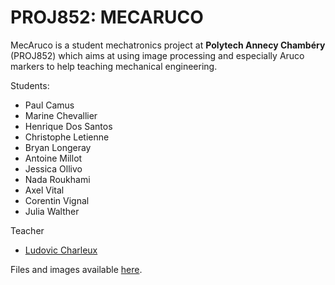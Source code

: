 # PROJ852: MECARUCO

MecAruco is a student mechatronics project at **Polytech Annecy Chambéry** (PROJ852) which aims at using image processing and especially Aruco markers to help teaching mechanical engineering.

Students:
* Paul Camus
* Marine Chevallier
* Henrique Dos Santos
* Christophe Letienne
* Bryan Longeray
* Antoine Millot
* Jessica Ollivo
* Nada Roukhami
* Axel Vital
* Corentin Vignal
* Julia Walther

Teacher
* [Ludovic Charleux](mailto:ludovic.charleux@univ-smb.fr)


Files and images available [here](https://drive.google.com/file/d/1QBkmmU_fwSvELb2p59Y4ZHSvYxj78Vrt/view?usp=sharing).
